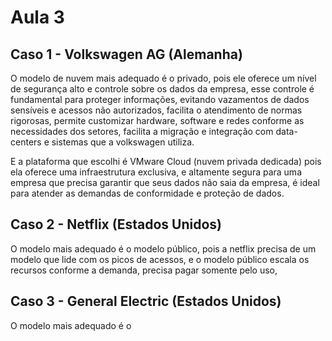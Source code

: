 # Aula 3

## Caso 1 - Volkswagen AG (Alemanha) 

O modelo de nuvem mais adequado é o privado, pois ele oferece um nível de segurança alto e controle sobre os dados da empresa, esse controle é fundamental para proteger informações, evitando vazamentos de dados sensíveis e acessos não autorizados, facilita o atendimento de normas rigorosas, permite customizar hardware, software e redes conforme as necessidades dos setores, facilita a migração e integração com data-centers e sistemas que a volkswagen utiliza. 

E a plataforma que escolhi é VMware Cloud (nuvem privada dedicada) pois ela oferece uma infraestrutura exclusiva, e altamente segura para uma empresa que precisa garantir que seus dados não saia da empresa, é ideal para atender as demandas de conformidade e proteção de dados. 

## Caso 2 - Netflix (Estados Unidos)

O modelo mais adequado é o modelo público, pois a netflix precisa de um modelo que lide com os picos de acessos, e o modelo público escala os recursos conforme a demanda, precisa pagar somente pelo uso,  
## Caso 3 - General Electric (Estados Unidos)

O modelo mais adequado é o 
